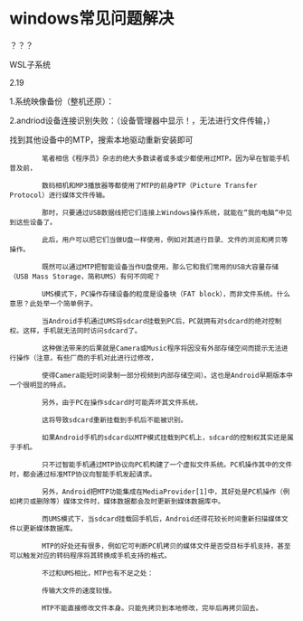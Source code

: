 # windows常见问题解决

？？？

WSL子系统

2.19

1.系统映像备份（整机还原）：

2.andriod设备连接识别失败：（设备管理器中显示！，无法进行文件传输，）

找到其他设备中的MTP，搜索本地驱动重新安装即可

            笔者相信《程序员》杂志的绝大多数读者或多或少都使用过MTP。因为早在智能手机普及前，
            
            数码相机和MP3播放器等都使用了MTP的前身PTP（Picture Transfer Protocol）进行媒体文件传输。
            
            那时，只要通过USB数据线把它们连接上Windows操作系统，就能在“我的电脑“中见到这些设备了。
            
            此后，用户可以把它们当做U盘一样使用，例如对其进行目录、文件的浏览和拷贝等操作。

            既然可以通过MTP把智能设备当作U盘使用，那么它和我们常用的USB大容量存储（USB Mass Storage，简称UMS）有何不同呢？

            UMS模式下，PC操作存储设备的粒度是设备块（FAT block），而非文件系统。什么意思？此处举一个简单例子。
            
            当Android手机通过UMS将sdcard挂载到PC后，PC就拥有对sdcard的绝对控制权。这样，手机就无法同时访问sdcard了。
            
            这种做法带来的后果就是Camera或Music程序将因没有外部存储空间而提示无法进行操作（注意，有些厂商的手机对此进行过修改，
            
            使得Camera能短时间录制一部分视频到内部存储空间）。这也是Android早期版本中一个很明显的特点。
            
            另外，由于PC在操作sdcard时可能弄坏其文件系统，
            
            这将导致sdcard重新挂载到手机后不能被识别。
            
            如果Android手机的sdcard以MTP模式挂载到PC机上，sdcard的控制权其实还是属于手机。
            
            只不过智能手机通过MTP协议向PC机构建了一个虚拟文件系统。PC机操作其中的文件时，都会通过标准MTP协议向智能手机发起请求。
            
            另外，Android把MTP功能集成在MediaProvider[1]中，其好处是PC机操作（例如拷贝或删除等）媒体文件时，媒体数据都会及时更新到媒体数据库中。
            
            而UMS模式下，当sdcard挂载回手机后，Android还得花较长时间重新扫描媒体文件以更新媒体数据库。
            
            MTP的好处还有很多，例如它可判断PC机拷贝的媒体文件是否受目标手机支持，甚至可以触发对应的转码程序将其转换成手机支持的格式。
            
            不过和UMS相比，MTP也有不足之处：

            传输大文件的速度较慢。
            
            MTP不能直接修改文件本身。只能先拷贝到本地修改，完毕后再拷贝回去。
